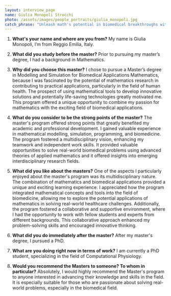 ```yaml
---
layout: interview_page
name: Giulia Monopoli Strocchi
photo: /assets/images/people_portraits/giulia_monopoli.jpg
catch_phrase: "Unleash math's potential in biomedical breakthroughs with our Master's in Modelling and Simulation."
---
```


1. **What's your name and where are you from?**
   My name is Giulia Monopoli, I’m from Reggio Emilia, Italy.

2. **What did you study before the master?**
   Prior to pursuing my master’s degree, I had a background in Mathematics.

3. **Why did you choose this master?**
   I chose to pursue a Master’s degree in Modelling and Simulation for Biomedical
   Applications Mathematics, because I was fascinated by the potential of mathematics research in contributing to practical applications, particularly in the field of human health. The prospect of using mathematical tools to develop innovative solutions and potentially life-saving technologies greatly motivated me. This program offered a unique opportunity to combine my passion for mathematics with the exciting field of
   biomedical applications.

4. **What do you consider to be the strong points of the master?**
   The master's program offered strong points that greatly benefited my academic and professional development. I gained valuable experience in mathematical modelling, simulation, programming, and biomedicine. The program fostered a multidisciplinary vision, enhancing my teamwork and independent work skills. It provided valuable opportunities to solve real-world biomedical problems using advanced theories of applied mathematics and it offered insights into emerging interdisciplinary research fields.

5. **What did you like about the masters?**
   One of the aspects I particularly enjoyed about the master's program was its multidisciplinary nature. The combination of mathematics and biomedical applications provided a unique and exciting learning experience. I appreciated how the program integrated mathematical concepts and tools into the field of biomedicine, allowing me to explore the potential applications of mathematics in solving real-world healthcare challenges. Additionally, the program fostered a collaborative and supportive environment, where I had the opportunity to work with fellow students and experts from different backgrounds. This collaborative approach enhanced my problem-solving skills and encouraged innovative thinking.
   
6. **What did you do immediately after the master?**
   After my master's degree, I pursued a PhD.

7.  **What are you doing right now in terms of work?**
   I am currently a PhD student, specializing in the field of Computational Physiology.
    
8.  **Would you recommend the Masters to someone? To whom in particular?**
   Absolutely, I would highly recommend the Master's program to anyone interested in advancing their knowledge and skills in the field. It is especially suitable for those who are passionate about solving real-world problems, especially in the biomedical field.
